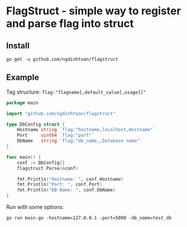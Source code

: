 # FlagStruct - simple way to register and parse flag into struct

## Install

    go get -u github.com/ngdinhtoan/flagstruct

## Example

Tag structure: `flag:"flagname[,default_value[,usage]]"`

```go
package main

import "github.com/ngdinhtoan/flagstruct"

type DbConfig struct {
    Hostname string `flag:"hostname,localhost,Hostname"`
    Port     uint64 `flag:"port"`
    DbName   string `flag:"db_name,,Database name"`
}

func main() {
    conf := DbConfig{}
    flagstruct.Parse(&conf)

    fmt.Println("Hostname: ", conf.Hostname)
    fmt.Println("Port: ", conf.Port)
    fmt.Println("DB Name: ", conf.DbName)
}
```

Run with some options:

    go run main.go -hostname=127.0.0.1 -port=5000 -db_name=test_db
